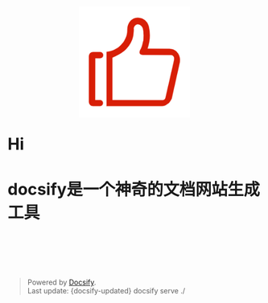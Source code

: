 <div align=center><img src="./img/admire.png" width=220/></div>

</br>

<font size=6 style="font-weight:bold;">Hi</font>

</br>

<font size=6 style="font-weight:bold;">docsify是一个神奇的文档网站生成工具</font>

</br>


</br></br></br>

> Powered by [Docsify](https://docsify.js.org/#/zh-cn/).</br>
> Last update: {docsify-updated}
docsify serve ./
